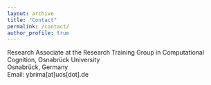 ```yaml
---
layout: archive
title: "Contact"
permalink: /contact/
author_profile: true
---
```

Research Associate at the Research Training Group in Computational Cognition, Osnabrück University<br>
Osnabrück, Germany<br>
Email: ybrima[at]uos[dot].de
